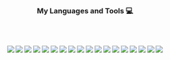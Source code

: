 

<h3 align="center">My Languages and Tools 💻</h3>

<br/>
<br/>

<p align="center">
<img src="https://img.shields.io/badge/react-61DAFB?style=for-the-badge&logo=React&logoColor=efefee"/>
  <img src="https://img.shields.io/badge/createreactapp-09D3AC?style=for-the-badge&logo=createreactapp&logoColor=efefee"/>
  <img src="https://img.shields.io/badge/javascript-F7DF1E?style=for-the-badge&logo=javascript&logoColor=efefee"/>
  <img src="https://img.shields.io/badge/typescript-3178C6?style=for-the-badge&logo=typescript&logoColor=efefee"/>

<img src="https://img.shields.io/badge/html5-E34F26?style=for-the-badge&logo=html5&logoColor=efefee"/>
  <img src="https://img.shields.io/badge/cssmodules-000000?style=for-the-badge&logo=cssmodules&logoColor=efefee"/>

<img src="https://img.shields.io/badge/reacthookform-EC5990?style=for-the-badge&logo=reacthookform&logoColor=efefee"/>
<img src="https://img.shields.io/badge/reactrouter-CA4245?style=for-the-badge&logo=reactrouter&logoColor=efefee"/>
<img src="https://img.shields.io/badge/reactquery-FF4154?style=for-the-badge&logo=reactquery&logoColor=efefee"/>
<img src="https://img.shields.io/badge/styledcomponents-DB7093?style=for-the-badge&logo=styledcomponents&logoColor=efefee"/>
<img src="https://img.shields.io/badge/tailwindcss-06B6D4?style=for-the-badge&logo=tailwindcss&logoColor=efefee"/>
<img src="https://img.shields.io/badge/recoil-3578E5?style=for-the-badge&logo=recoil&logoColor=efefee"/>
<img src="https://img.shields.io/badge/redux-764ABC?style=for-the-badge&logo=redux&logoColor=efefee"/>
<img src="https://img.shields.io/badge/mongodb-47A248?style=for-the-badge&logo=mongodb&logoColor=efefee"/>
<img src="https://img.shields.io/badge/firebase-FFCA28?style=for-the-badge&logo=firebase&logoColor=efefee"/>
<img src="https://img.shields.io/badge/postman-FF6C37?style=for-the-badge&logo=postman&logoColor=efefee"/>
<img src="https://img.shields.io/badge/vercel-000000?style=for-the-badge&logo=vercel&logoColor=efefee"/>
<img src="https://img.shields.io/badge/amazonaws-232F3E?style=for-the-badge&logo=vercel&logoColor=efefee"/>

</p>

